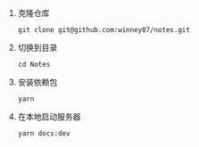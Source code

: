 1. 克隆仓库

   ```
   git clone git@github.com:winney07/notes.git
   ```

2. 切换到目录

   ```
   cd Notes
   ```

3. 安装依赖包

   ```
   yarn
   ```

4. 在本地启动服务器

   ```
   yarn docs:dev
   ```

   
